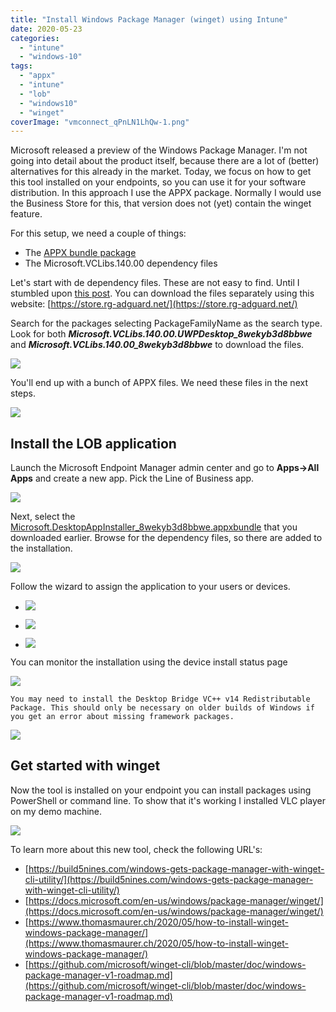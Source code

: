 ```yaml
---
title: "Install Windows Package Manager (winget) using Intune"
date: 2020-05-23
categories: 
  - "intune"
  - "windows-10"
tags: 
  - "appx"
  - "intune"
  - "lob"
  - "windows10"
  - "winget"
coverImage: "vmconnect_qPnLN1LhQw-1.png"
---
```


Microsoft released a preview of the Windows Package Manager. I'm not going into detail about the product itself, because there are a lot of (better) alternatives for this already in the market. Today, we focus on how to get this tool installed on your endpoints, so you can use it for your software distribution. In this approach I use the APPX package. Normally I would use the Business Store for this, that version does not (yet) contain the winget feature.

For this setup, we need a couple of things:

- The [APPX bundle package](https://github.com/microsoft/winget-cli/releases)
- The Microsoft.VCLibs.140.00 dependency files

Let's start with de dependency files. These are not easy to find. Until I stumbled upon [this post](https://github.com/microsoft/terminal/issues/3097). You can download the files separately using this website: [https://store.rg-adguard.net/](https://store.rg-adguard.net/)

Search for the packages selecting PackageFamilyName as the search type. Look for both **_Microsoft.VCLibs.140.00.UWPDesktop\_8wekyb3d8bbwe_** and **_Microsoft.VCLibs.140.00\_8wekyb3d8bbwe_** to download the files.

![](/assets/images/image-87.png)

You'll end up with a bunch of APPX files. We need these files in the next steps.

![](/assets/images/image-88.png)

## Install the LOB application

Launch the Microsoft Endpoint Manager admin center and go to **Apps->All Apps** and create a new app. Pick the Line of Business app.

![](/assets/images/image-89.png)

Next, select the [Microsoft.DesktopAppInstaller\_8wekyb3d8bbwe.appxbundle](https://github.com/microsoft/winget-cli/releases/download/v0.1.4331-preview/Microsoft.DesktopAppInstaller_8wekyb3d8bbwe.appxbundle) that you downloaded earlier. Browse for the dependency files, so there are added to the installation.

![](/assets/images/image-90.png)

Follow the wizard to assign the application to your users or devices.

- ![](/assets/images/image-91.png)
    
- ![](/assets/images/msedge_KWdi3XccSi.png)
    
- ![](/assets/images/msedge_ca9F4TRnFA-1024x577.png)
    

You can monitor the installation using the device install status page

![](/assets/images/image-93.png)

```
You may need to install the Desktop Bridge VC++ v14 Redistributable Package. This should only be necessary on older builds of Windows if you get an error about missing framework packages.
```

![](/assets/images/vmconnect_cxXCw5PhPm.png)

## Get started with winget

Now the tool is installed on your endpoint you can install packages using PowerShell or command line. To show that it's working I installed VLC player on my demo machine.

![](/assets/images/image-94.png)

To learn more about this new tool, check the following URL's:

- [https://build5nines.com/windows-gets-package-manager-with-winget-cli-utility/](https://build5nines.com/windows-gets-package-manager-with-winget-cli-utility/)
- [https://docs.microsoft.com/en-us/windows/package-manager/winget/](https://docs.microsoft.com/en-us/windows/package-manager/winget/)
- [https://www.thomasmaurer.ch/2020/05/how-to-install-winget-windows-package-manager/](https://www.thomasmaurer.ch/2020/05/how-to-install-winget-windows-package-manager/)
- [https://github.com/microsoft/winget-cli/blob/master/doc/windows-package-manager-v1-roadmap.md](https://github.com/microsoft/winget-cli/blob/master/doc/windows-package-manager-v1-roadmap.md)
